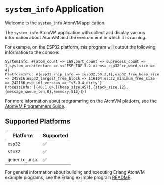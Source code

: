 # `system_info` Application

Welcome to the `system_info` AtomVM application.

The `system_info` AtomVM application with collect and display various information about AtomVM and the environment in which it is running.

For example, on the ESP32 platform, this program will output the following information to the console:

    SystemInfo: #{atom_count => 169,port_count => 0,process_count => 1,system_architecture => <<"ESP_IDF-3.2-xtensa_esp32">>,word_size => 4}
    PlatformInfo: #{esp32_chip_info => {esp32,50,2,1},esp32_free_heap_size => 245816,esp32_largest_free_block => 116104,esp32_minimum_free_size => 242136,esp_idf_version => "v3.3.4-dirty"}
    ProcessInfo: [{<0.1.0>,[{heap_size,457},{stack_size,12},{message_queue_len,0},{memory,512}]}]

For more information about programming on the AtomVM platform, see the [AtomVM Programmers Guide](https://doc.atomvm.net/programmers-guide.html).

## Supported Platforms

| Platform | Supported |
|----------|-----------|
| `esp32`  | ✅ |
| `stm32`  | ✅ |
| `generic_unix`  | ✅ |

For general information about building and executing Erlang AtomVM example programs, see the Erlang example program [README](../README.md).
